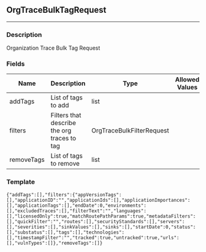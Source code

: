## OrgTraceBulkTagRequest
---
### Description
Organization Trace Bulk Tag Request
### Fields
| Name | Description | Type | Allowed Values | Required |
| ---- | ----------- | ---- | -------------- | -------- |
| addTags | List of tags to add | list |  | true |
| filters | Filters that describe the org traces to tag | OrgTraceBulkFilterRequest |  | true |
| removeTags | List of tags to remove | list |  | true |
### Template
```
{"addTags":[],"filters":{"appVersionTags":[],"applicationID":"","applicationIds":[],"applicationImportances":[],"applicationTags":[],"endDate":0,"environments":[],"excludedTraces":[],"filterText":"","languages":[],"licensedOnly":true,"matchRoutePathParams":true,"metadataFilters":[],"quickFilter":"","routes":[],"securityStandards":[],"servers":[],"severities":[],"sinkValues":[],"sinks":[],"startDate":0,"status":[],"substatus":[],"tags":[],"technologies":[],"timestampFilter":"","tracked":true,"untracked":true,"urls":[],"vulnTypes":[]},"removeTags":[]}
```
